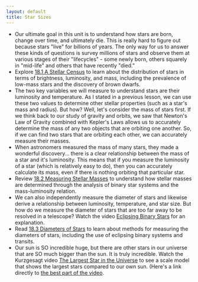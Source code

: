 ```yaml
---
layout: default
title: Star Sizes
---
```


- Our ultimate goal in this unit is to understand how stars are born, change over time, and ultimately die. This is really hard to figure out because stars "live" for billions of years. The only way for us to answer these kinds of questions is survey millions of stars and observe them at various stages of their "lifecycles" - some newly born, others squarely in "mid-life" and others that have recently "died." 
- Explore [18.1 A Stellar Census](https://openstax.org/books/astronomy-2e/pages/18-1-a-stellar-census) to learn about the distribution of stars in terms of brightness, luminosity, and mass, including the prevalence of low-mass stars and the discovery of brown dwarfs.
- The two key variables we will measure to understand stars are their luminosity and temperature. As I stated in a previous lesson, we can use these two values to determine other stellar properties (such as a star's mass and radius). But how? Well, let's consider the mass of stars first. If we think back to our study of gravity and orbits, we saw that Newton's Law of Gravity combined with Kepler's Laws allows us to accurately determine the mass of any two objects that are orbiting one another. So, if we can find two stars that are orbiting each other, we can accurately measure their masses. 
- When astronomers measured the mass of many stars, they made a wonderful discovery... there is a clear relationship between the mass of a star and it's luminosity. This means that if you measure the luminosity of a star (which is relatively easy to do), then you can accurately calculate its mass, even if there is nothing orbiting that particular star. 
- Review [18.2 Measuring Stellar Masses](https://openstax.org/books/astronomy-2e/pages/18-2-measuring-stellar-masses) to understand how stellar masses are determined through the analysis of binary star systems and the mass-luminosity relation.
- We can also independently measure the diameter of stars and likewise derive a relationship between luminosity, temperature, and star size. But how do we measure the diameter of stars that are too far away to be resolved in a telescope? Watch the video [Eclipsing Binary Stars](https://youtu.be/KJ5i6hb_bFo) for an explanation. 
- Read [18.3 Diameters of Stars](https://openstax.org/books/astronomy-2e/pages/18-3-diameters-of-stars) to learn about methods for measuring the diameters of stars, including the use of eclipsing binary systems and transits.
- Our sun is SO incredible huge, but there are other stars in our universe that are SO much bigger than the sun. It is truly incredible. Watch the Kurzgesagt video [The Largest Star in the Universe](https://youtu.be/3mnSDifDSxQ?si=KQ5KyvWNOCUN2Isw) to see a scale model that shows the largest stars compared to our own sun. (Here's a link directly to [the best part of the video](https://youtu.be/3mnSDifDSxQ?si=k6exXTiygjzShYYW&t=608).
